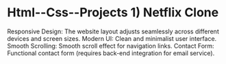 # Html--Css--Projects 1) Netflix Clone

Responsive Design: The website layout adjusts seamlessly across different devices and screen sizes.
Modern UI: Clean and minimalist user interface.
Smooth Scrolling: Smooth scroll effect for navigation links.
Contact Form: Functional contact form (requires back-end integration for email service).
